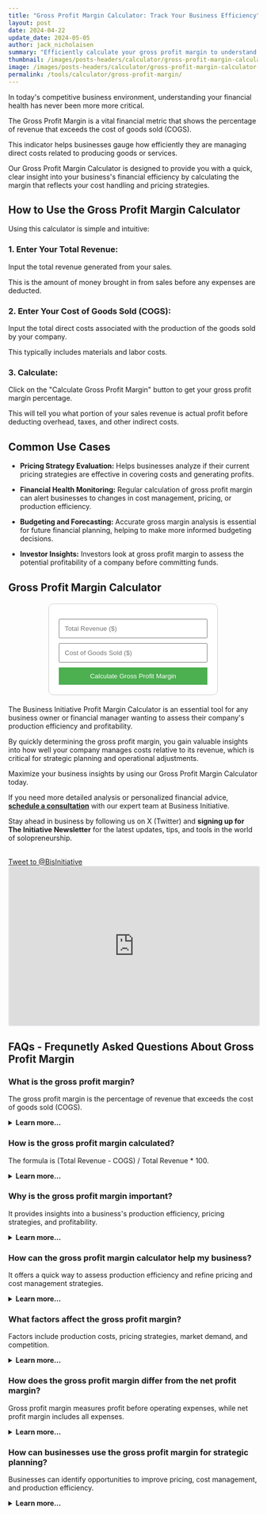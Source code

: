 ```yaml
---
title: "Gross Profit Margin Calculator: Track Your Business Efficiency"
layout: post
date: 2024-04-22
update_date: 2024-05-05
author: jack_nicholaisen
summary: "Efficiently calculate your gross profit margin to understand how much revenue is retained as gross profit after covering direct costs." 
thumbnail: /images/posts-headers/calculator/gross-profit-margin-calculator-header.png
image: /images/posts-headers/calculator/gross-profit-margin-calculator-header.png
permalink: /tools/calculator/gross-profit-margin/
---
```


In today's competitive business environment, understanding your financial health has never been more more critical. 

The Gross Profit Margin is a vital financial metric that shows the percentage of revenue that exceeds the cost of goods sold (COGS). 

This indicator helps businesses gauge how efficiently they are managing direct costs related to producing goods or services.

Our Gross Profit Margin Calculator is designed to provide you with a quick, clear insight into your business's financial efficiency by calculating the margin that reflects your cost handling and pricing strategies.

## How to Use the Gross Profit Margin Calculator

Using this calculator is simple and intuitive:

### 1. Enter Your Total Revenue:

Input the total revenue generated from your sales. 

This is the amount of money brought in from sales before any expenses are deducted.

### 2. Enter Your Cost of Goods Sold (COGS):

Input the total direct costs associated with the production of the goods sold by your company. 

This typically includes materials and labor costs.

### 3. Calculate:

Click on the "Calculate Gross Profit Margin" button to get your gross profit margin percentage. 

This will tell you what portion of your sales revenue is actual profit before deducting overhead, taxes, and other indirect costs.

## Common Use Cases

- **Pricing Strategy Evaluation:** Helps businesses analyze if their current pricing strategies are effective in covering costs and generating profits.

- **Financial Health Monitoring:** Regular calculation of gross profit margin can alert businesses to changes in cost management, pricing, or production efficiency.

- **Budgeting and Forecasting:** Accurate gross margin analysis is essential for future financial planning, helping to make more informed budgeting decisions.

- **Investor Insights:** Investors look at gross profit margin to assess the potential profitability of a company before committing funds.

<h2>Gross Profit Margin Calculator</h2>


<style>
        .calculator-box {
            max-width: 300px;
            margin: 20px auto;
            padding: 20px;
            border: 1px solid #ccc;
            border-radius: 10px;
            background: #fff;
        }
        input, button {
            width: 100%;
            padding: 10px;
            margin-top: 10px;
            box-sizing: border-box;
        }
        button {
            background-color: #4CAF50;
            color: white;
            border: none;
            cursor: pointer;
        }
        button:hover {
            background-color: #45a049;
        }
</style>


<div class="calculator-box">
    <input type="number" id="totalRevenue" placeholder="Total Revenue ($)">
    <input type="number" id="cogs" placeholder="Cost of Goods Sold ($)">
    <button onclick="calculateGrossProfitMargin()">Calculate Gross Profit Margin</button>
    <div id="result"></div>
</div>

<script>
    function calculateGrossProfitMargin() {
        var revenue = document.getElementById("totalRevenue").value;
        var cogs = document.getElementById("cogs").value;
        var grossProfitMargin = ((revenue - cogs) / revenue) * 100;

        if (!isNaN(grossProfitMargin) && grossProfitMargin != Infinity) {
            document.getElementById("result").innerHTML = "Gross Profit Margin: " + grossProfitMargin.toFixed(2) + "%";
        } else {
            document.getElementById("result").innerHTML = "Please enter valid numbers for revenue and COGS.";
        }
    }
</script>

The Business Initiative Profit Margin Calculator is an essential tool for any business owner or financial manager wanting to assess their company's production efficiency and profitability. 

By quickly determining the gross profit margin, you gain valuable insights into how well your company manages costs relative to its revenue, which is critical for strategic planning and operational adjustments.

Maximize your business insights by using our Gross Profit Margin Calculator today. 

If you need more detailed analysis or personalized financial advice, **<a href="https://calendly.com/businessinitiative/30-minute-consultation-call" target="_blank">schedule a consultation</a>** with our expert team at Business Initiative.

Stay ahead in business by following us on X (Twitter) and **signing up for The Initiative Newsletter** for the latest updates, tips, and tools in the world of solopreneurship.

<br>
<a href="https://twitter.com/intent/tweet?screen_name=BisInitiative&ref_src=twsrc%5Etfw" class="twitter-mention-button" data-size="large" data-show-count="false">Tweet to @BisInitiative</a><script async src="https://platform.twitter.com/widgets.js" charset="utf-8"></script>
<br>

<iframe src="https://embeds.beehiiv.com/e19ce286-1d77-44e9-b09f-22d4f7c6f0bf" data-test-id="beehiiv-embed" width="100%" height="320" frameborder="0" scrolling="no" style="border-radius: 4px; border: 2px solid #e5e7eb; margin: 0; background-color: transparent;"></iframe>
<br>

## FAQs - Frequnetly Asked Questions About Gross Profit Margin

<h3>What is the gross profit margin?</h3>
<p>The gross profit margin is the percentage of revenue that exceeds the cost of goods sold (COGS).</p>
<details>
<summary><b>Learn more…</b></summary>
<br>
<p>The gross profit margin measures how much revenue remains after covering the direct costs of producing goods or services, known as the cost of goods sold (COGS).</p>
<p>It's an important financial indicator that shows how efficiently a company manages production and pricing to retain revenue as profit.</p>
<p>A higher margin indicates better cost management and profitability, while a lower margin may signal rising production costs or ineffective pricing strategies.</p>
</details>

<h3>How is the gross profit margin calculated?</h3>
<p>The formula is (Total Revenue - COGS) / Total Revenue * 100.</p>
<details>
<summary><b>Learn more…</b></summary>
<br>
<p>To calculate the gross profit margin, subtract the cost of goods sold from total revenue to find the gross profit.</p>
<p>Divide the gross profit by total revenue and multiply by 100 to convert it into a percentage.</p>
<p>This calculation provides a quick snapshot of how much profit is generated from sales after accounting for direct production costs.</p>
</details>

<h3>Why is the gross profit margin important?</h3>
<p>It provides insights into a business's production efficiency, pricing strategies, and profitability.</p>
<details>
<summary><b>Learn more…</b></summary>
<br>
<p>The gross profit margin indicates how well a business manages production costs relative to revenue.</p>
<p>It reflects the effectiveness of pricing strategies and can reveal trends in cost management that impact profitability.</p>
<p>A strong margin can attract investors by demonstrating efficient operations, while a declining margin might prompt further investigation into rising costs or pricing issues.</p>
</details>

<h3>How can the gross profit margin calculator help my business?</h3>
<p>It offers a quick way to assess production efficiency and refine pricing and cost management strategies.</p>
<details>
<summary><b>Learn more…</b></summary>
<br>
<p>The calculator provides an immediate analysis of gross profit margins, helping businesses understand how production costs impact their profitability.</p>
<p>This insight can guide adjustments to pricing strategies, production processes, and supply chain management.</p>
<p>Regular margin analysis reveals trends over time, allowing businesses to adapt quickly to changes in cost structures and market conditions.</p>
</details>

<h3>What factors affect the gross profit margin?</h3>
<p>Factors include production costs, pricing strategies, market demand, and competition.</p>
<details>
<summary><b>Learn more…</b></summary>
<br>
<p>Production costs like raw materials and labor have a direct impact on the gross profit margin, as increases in these costs can reduce profitability.</p>
<p>Pricing strategies influence how well businesses can cover production costs and retain revenue as profit.</p>
<p>Market demand and competition also play a role, as changes in consumer preferences or competitor pricing may affect sales volume and pricing flexibility.</p>
</details>

<h3>How does the gross profit margin differ from the net profit margin?</h3>
<p>Gross profit margin measures profit before operating expenses, while net profit margin includes all expenses.</p>
<details>
<summary><b>Learn more…</b></summary>
<br>
<p>Gross profit margin is the ratio of gross profit to total revenue and is calculated before deducting operating expenses like rent, marketing, and administrative costs.</p>
<p>Net profit margin is calculated after all operating expenses, taxes, and interest are subtracted from total revenue.</p>
<p>While gross profit margin focuses on production efficiency, net profit margin gives a broader picture of overall profitability.</p>
</details>

<h3>How can businesses use the gross profit margin for strategic planning?</h3>
<p>Businesses can identify opportunities to improve pricing, cost management, and production efficiency.</p>
<details>
<summary><b>Learn more…</b></summary>
<br>
<p>Analyzing gross profit margin trends can reveal rising production costs, ineffective pricing, or inefficiencies in supply chain management.</p>
<p>Businesses can refine their pricing strategies or seek cost reductions to improve profitability.</p>
<p>Monitoring the margin over time also helps set realistic financial goals and allocate resources more effectively to drive business growth.</p>
</details>

